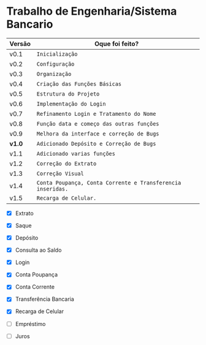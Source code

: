 
# Trabalho de Engenharia/Sistema Bancario

|         Versão       |Oque foi feito?                                                  |
|----------------|-------------------------------|
|v0.1|`Inicialização`            |
|v0.2|`Configuração`            |
|v0.3|`Organização`            |
|v0.4|`Criação das Funções Básicas`            |
|v0.5|`Estrutura do Projeto`            |
|v0.6|`Implementação do Login`            |
|v0.7|`Refinamento Login e Tratamento do Nome`            |
|v0.8|`Função data e começo das outras funções`            |
|v0.9|`Melhora da interface e correção de Bugs`            |
|**v1.0**|`Adicionado Depósito e Correção de Bugs`            |
|v1.1|`Adicionado varias funções`            |
|v1.2|`Correção do Extrato`            |
|v1.3|`Correção Visual`            |
|v1.4|`Conta Poupança, Conta Corrente e Transferencia inseridas.`            |
|v1.5|`Recarga de Celular.`            |

 - [X] Extrato
 - [X] Saque
 - [X] Depósito
 - [X] Consulta ao Saldo
 - [X] Login
 - [X] Conta Poupança
 - [X] Conta Corrente
 - [X] Transferência Bancaria
 - [X] Recarga de Celular
 - [ ] Empréstimo
 - [ ] Juros

